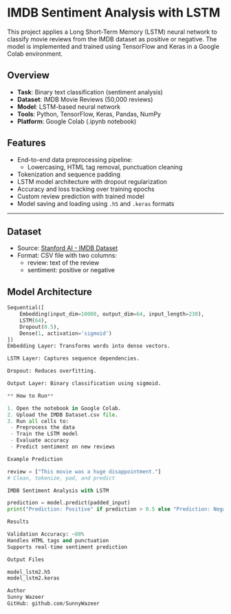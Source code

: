 # IMDB Sentiment Analysis with LSTM

This project applies a Long Short-Term Memory (LSTM) neural network to classify movie reviews from the IMDB dataset as positive or negative. The model is implemented and trained using TensorFlow and Keras in a Google Colab environment.



## Overview

- **Task**: Binary text classification (sentiment analysis)
- **Dataset**: IMDB Movie Reviews (50,000 reviews)
- **Model**: LSTM-based neural network
- **Tools**: Python, TensorFlow, Keras, Pandas, NumPy
- **Platform**: Google Colab (.ipynb notebook)


## Features

- End-to-end data preprocessing pipeline:
  - Lowercasing, HTML tag removal, punctuation cleaning
- Tokenization and sequence padding
- LSTM model architecture with dropout regularization
- Accuracy and loss tracking over training epochs
- Custom review prediction with trained model
- Model saving and loading using `.h5` and `.keras` formats

---

## Dataset

- Source: [Stanford AI - IMDB Dataset](https://ai.stanford.edu/~amaas/data/sentiment/)
- Format: CSV file with two columns:
  - review: text of the review
  - sentiment: positive or negative

## Model Architecture

```python
Sequential([
    Embedding(input_dim=10000, output_dim=64, input_length=230),
    LSTM(64),
    Dropout(0.5),
    Dense(1, activation='sigmoid')
])
Embedding Layer: Transforms words into dense vectors.

LSTM Layer: Captures sequence dependencies.

Dropout: Reduces overfitting.

Output Layer: Binary classification using sigmoid.

** How to Run**

1. Open the notebook in Google Colab.
2. Upload the IMDB Dataset.csv file.
3. Run all cells to:
 - Preprocess the data
 - Train the LSTM model
 - Evaluate accuracy
 - Predict sentiment on new reviews

Example Prediction

review = ["This movie was a huge disappointment."]
# Clean, tokenize, pad, and predict

IMDB Sentiment Analysis with LSTM

prediction = model.predict(padded_input)
print("Prediction: Positive" if prediction > 0.5 else "Prediction: Negative")

Results

Validation Accuracy: ~88%
Handles HTML tags and punctuation
Supports real-time sentiment prediction

Output Files

model_lstm2.h5
model_lstm2.keras

Author
Sunny Wazeer
GitHub: github.com/SunnyWazeer
